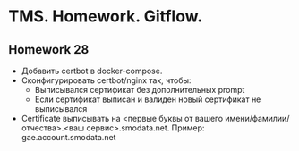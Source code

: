 # TMS. Homework. Gitflow.
## Homework 28
* Добавить certbot в docker-compose.
* Сконфигурировать certbot/nginx так, чтобы:
  * Выписывался сертификат без дополнительных prompt
  * Если сертификат выписан и валиден новый сертификат не выписывался
* Certificate выписывать на <первые буквы от вашего имени/фамилии/отчества>.<ваш сервис>.smodata.net. Пример: gae.account.smodata.net